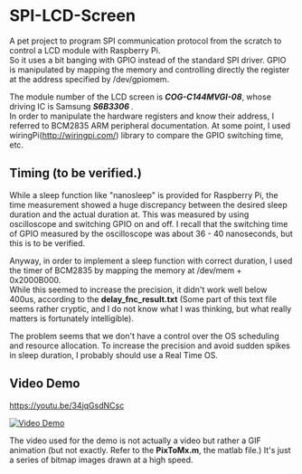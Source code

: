 # SPI-LCD-Screen
A pet project to program SPI communication protocol from the scratch to control a LCD module with Raspberry Pi.<br>
So it uses a bit banging with GPIO instead of the standard SPI driver.
GPIO is manipulated by mapping the memory and controlling directly the register at the address specified by /dev/gpiomem.<br>

The module number of the LCD screen is <b><i>COG-C144MVGI-08</i></b>, whose driving IC is Samsung <b><i>S6B3306 </b></i>.<br>
In order to manipulate the hardware registers and know their address, I referred to BCM2835 ARM peripheral documentation.
At some point, I used wiringPi(http://wiringpi.com/) library to compare the GPIO switching time, etc.


## Timing (to be verified.)
While a sleep function like "nanosleep" is provided for Raspberry Pi, the time measurement showed a huge discrepancy between the desired sleep duration and the actual duration at. This was measured by using oscilloscope and switching GPIO on and off. I recall that the switching time of GPIO measured by the oscilloscope was about 36 - 40 nanoseconds, but this is to be verified.<br>

Anyway, in order to implement a sleep function with correct duration, I used the timer of BCM2835 by mapping the memory at /dev/mem + 0x2000B000.<br>
While this seemed to increase the precision, it didn't work well below 400us, according to the <b>delay_fnc_result.txt</b> (Some part of this text file seems rather cryptic, and I do not know what I was thinking, but what really matters is fortunately intelligible). <br>
  
The problem seems that we don't have a control over the OS scheduling and resource allocation. To increase the precision and avoid sudden spikes in sleep duration, I probably should use a Real Time OS. 



## Video Demo
https://youtu.be/34jqGsdNCsc 

[![Video Demo](https://img.youtube.com/vi/34jqGsdNCsc/0.jpg)](https://www.youtube.com/watch?v=34jqGsdNCsc)

The video used for the demo is not actually a video but rather a GIF animation (but not exactly. Refer to the <b>PixToMx.m</b>, the matlab file.) 
It's just a series of bitmap images drawn at a high speed.

